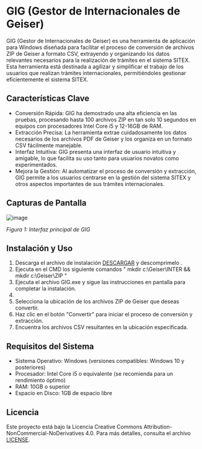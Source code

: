 # GIG (Gestor de Internacionales de Geiser)

GIG (Gestor de Internacionales de Geiser) es una herramienta de aplicación para Windows diseñada para facilitar el proceso de conversión de archivos ZIP de Geiser a formato CSV, extrayendo y organizando los datos relevantes necesarios para la realización de trámites en el sistema SITEX. Esta herramienta está destinada a agilizar y simplificar el trabajo de los usuarios que realizan trámites internacionales, permitiéndoles gestionar eficientemente el sistema SITEX.

## Características Clave

- Conversión Rápida: GIG ha demostrado una alta eficiencia en las pruebas, procesando hasta 100 archivos ZIP en tan solo 10 segundos en equipos con procesadores Intel Core i5 y 12-16GB de RAM.
- Extracción Precisa: La herramienta extrae cuidadosamente los datos necesarios de los archivos PDF de Geiser y los organiza en un formato CSV fácilmente manejable.
- Interfaz Intuitiva: GIG presenta una interfaz de usuario intuitiva y amigable, lo que facilita su uso tanto para usuarios novatos como experimentados.
- Mejora la Gestión: Al automatizar el proceso de conversión y extracción, GIG permite a los usuarios centrarse en la gestión del sistema SITEX y otros aspectos importantes de sus trámites internacionales.

## Capturas de Pantalla

![image](https://github.com/brahimcah/GIG/assets/8999609/6a3f020b-7616-4d95-aeda-2db3f6d14008)

*Figura 1: Interfaz principal de GIG*

## Instalación y Uso

1. Descarga el archivo de instalación [DESCARGAR](LICENSE) y descomprimelo .
2. Ejecuta en el CMD los siguiente comandos " mkdir c:\Geiser\INTER && mkdir c:\Geiser\ZIP "
3. Ejecuta el archivo GIG.exe y sigue las instrucciones en pantalla para completar la instalación.
4. 
5. Selecciona la ubicación de los archivos ZIP de Geiser que deseas convertir.
6. Haz clic en el botón "Convertir" para iniciar el proceso de conversión y extracción.
7. Encuentra los archivos CSV resultantes en la ubicación especificada.

## Requisitos del Sistema

- Sistema Operativo: Windows (versiones compatibles: Windows 10 y posteriores)
- Procesador: Intel Core i5 o equivalente (se recomienda para un rendimiento óptimo)
- RAM: 10GB o superior
- Espacio en Disco: 1GB de espacio libre


## Licencia

Este proyecto está bajo la Licencia Creative Commons Attribution-NonCommercial-NoDerivatives 4.0. Para más detalles, consulta el archivo [LICENSE](LICENSE).

